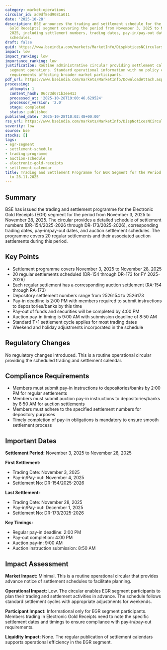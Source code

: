 ```yaml
---
category: market-operations
circular_id: ad9df8ed9081a011
date: '2025-10-28'
description: BSE announces the trading and settlement schedule for the EGR (Electronic
  Gold Receipts) segment covering the period from November 3, 2025 to November 28,
  2025, including settlement numbers, trading dates, pay-in/pay-out dates, and auction
  schedules.
draft: false
guid: https://www.bseindia.com/markets/MarketInfo/DispNoticesNCirculars.aspx?Noticeid={FC2BCC6C-6A9F-4C25-9A1C-1F3FCE677F28}&noticeno=20251028-8&dt=10/28/2025&icount=8&totcount=64&flag=0
impact: low
impact_ranking: low
importance_ranking: low
justification: Routine administrative circular providing settlement calendar for EGR
  segment operations. Standard operational information with no policy changes or compliance
  requirements affecting broader market participants.
pdf_url: https://www.bseindia.com/markets/MarketInfo/DownloadAttach.aspx?id=20251028-8&attachedId=
processing:
  attempts: 1
  content_hash: 06c73d071b3ee413
  processed_at: '2025-10-28T19:00:46.629524'
  processor_version: '2.0'
  stage: completed
  status: published
published_date: '2025-10-28T10:02:48+00:00'
rss_url: https://www.bseindia.com/markets/MarketInfo/DispNoticesNCirculars.aspx?Noticeid={FC2BCC6C-6A9F-4C25-9A1C-1F3FCE677F28}&noticeno=20251028-8&dt=10/28/2025&icount=8&totcount=64&flag=0
severity: low
source: bse
stocks: []
tags:
- egr-segment
- settlement-schedule
- trading-programme
- auction-schedule
- electronic-gold-receipts
- settlement-calendar
title: Trading and Settlement Programme for EGR Segment for the Period from 03.11.2025
  to 28.11.2025
---
```


## Summary

BSE has issued the trading and settlement programme for the Electronic Gold Receipts (EGR) segment for the period from November 3, 2025 to November 28, 2025. The circular provides a detailed schedule of settlement numbers (DR-154/2025-2026 through DR-173/2025-2026), corresponding trading dates, pay-in/pay-out dates, and auction settlement schedules. The programme covers 20 regular settlements and their associated auction settlements during this period.

## Key Points

- Settlement programme covers November 3, 2025 to November 28, 2025
- 20 regular settlements scheduled (DR-154 through DR-173 for FY 2025-2026)
- Each regular settlement has a corresponding auction settlement (RA-154 through RA-173)
- Depository settlement numbers range from 2526154 to 2526173
- Pay-in deadline is 2:00 PM with members required to submit instructions to depositories/banks by this time
- Pay-out of funds and securities will be completed by 4:00 PM
- Auction pay-in timing is 9:00 AM with submission deadline of 8:50 AM
- Standard T+1 settlement cycle applies for most trading dates
- Weekend and holiday adjustments incorporated in the schedule

## Regulatory Changes

No regulatory changes introduced. This is a routine operational circular providing the scheduled trading and settlement calendar.

## Compliance Requirements

- Members must submit pay-in instructions to depositories/banks by 2:00 PM for regular settlements
- Members must submit auction pay-in instructions to depositories/banks by 8:50 AM for auction settlements
- Members must adhere to the specified settlement numbers for depository purposes
- Timely completion of pay-in obligations is mandatory to ensure smooth settlement process

## Important Dates

**Settlement Period:** November 3, 2025 to November 28, 2025

**First Settlement:**
- Trading Date: November 3, 2025
- Pay-in/Pay-out: November 4, 2025
- Settlement No: DR-154/2025-2026

**Last Settlement:**
- Trading Date: November 28, 2025
- Pay-in/Pay-out: December 1, 2025
- Settlement No: DR-173/2025-2026

**Key Timings:**
- Regular pay-in deadline: 2:00 PM
- Pay-out completion: 4:00 PM
- Auction pay-in: 9:00 AM
- Auction instruction submission: 8:50 AM

## Impact Assessment

**Market Impact:** Minimal. This is a routine operational circular that provides advance notice of settlement schedules to facilitate planning.

**Operational Impact:** Low. The circular enables EGR segment participants to plan their trading and settlement activities in advance. The schedule follows standard settlement cycles with appropriate adjustments for weekends.

**Participant Impact:** Informational only for EGR segment participants. Members trading in Electronic Gold Receipts need to note the specific settlement dates and timings to ensure compliance with pay-in/pay-out requirements.

**Liquidity Impact:** None. The regular publication of settlement calendars supports operational efficiency in the EGR segment.
